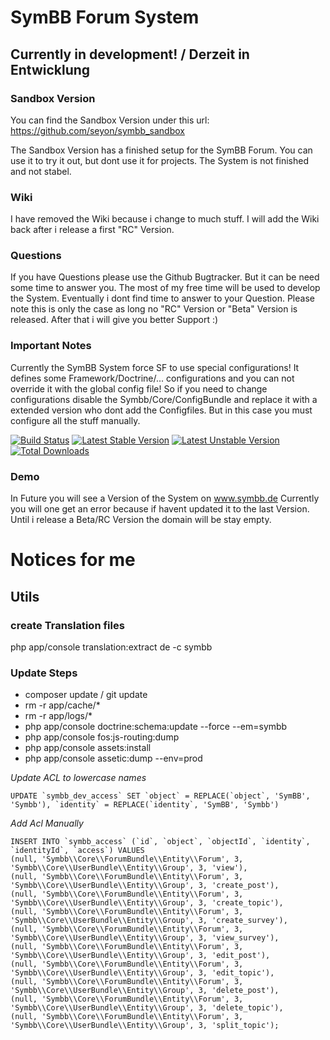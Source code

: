 # SymBB Forum System

## Currently in development! / Derzeit in Entwicklung


### Sandbox Version

You can find the Sandbox Version under this url:
https://github.com/seyon/symbb_sandbox

The Sandbox Version has a finished setup for the SymBB Forum.
You can use it to try it out, but dont use it for projects. The System is not finished and not stabel.

### Wiki

I have removed the Wiki because i change to much stuff.
I will add the Wiki back after i release a first "RC" Version.

### Questions

If you have Questions please use the Github Bugtracker. But it can be need some time to answer you.
The most of my free time will be used to develop the System. Eventually i dont find time to answer to your Question.
Please note this is only the case as long no "RC" Version or "Beta" Version is released. After that i will give you better Support :)

### Important Notes

Currently the SymBB System force SF to use special configurations!
It defines some Framework/Doctrine/... configurations and you can not override it with the global config file!
So if you need to change configurations disable the Symbb/Core/ConfigBundle and replace it with a extended version who dont add the Configfiles. But in this case you must configure all the stuff manually.

[![Build Status](https://travis-ci.org/seyon/symbb.png?branch=master)](https://travis-ci.org/seyon/symbb)
[![Latest Stable Version](https://poser.pugx.org/symbb/symbb/v/stable.png)](https://packagist.org/packages/symbb/symbb)
[![Latest Unstable Version](https://poser.pugx.org/symbb/symbb/v/unstable.png)](https://packagist.org/packages/symbb/symbb)
[![Total Downloads](https://poser.pugx.org/symbb/symbb/downloads.png)](https://packagist.org/packages/symbb/symbb)

### Demo

In Future you will see a Version of the System on www.symbb.de
Currently you will one get an error because if havent updated it to the last Version.
Until i release a Beta/RC Version the domain will be stay empty.


# Notices for me

## Utils

### create Translation files

php app/console translation:extract de -c symbb

### Update Steps

- composer update / git update
- rm -r app/cache/*
- rm -r app/logs/*
- php app/console doctrine:schema:update --force --em=symbb
- php app/console fos:js-routing:dump
- php app/console assets:install
- php app/console assetic:dump --env=prod

*Update ACL to lowercase names*

    UPDATE `symbb_dev_access` SET `object` = REPLACE(`object`, 'SymBB', 'Symbb'), `identity` = REPLACE(`identity`, 'SymBB', 'Symbb')

*Add Acl Manually*

    INSERT INTO `symbb_access` (`id`, `object`, `objectId`, `identity`, `identityId`, `access`) VALUES
    (null, 'Symbb\\Core\\ForumBundle\\Entity\\Forum', 3, 'Symbb\\Core\\UserBundle\\Entity\\Group', 3, 'view'),
    (null, 'Symbb\\Core\\ForumBundle\\Entity\\Forum', 3, 'Symbb\\Core\\UserBundle\\Entity\\Group', 3, 'create_post'),
    (null, 'Symbb\\Core\\ForumBundle\\Entity\\Forum', 3, 'Symbb\\Core\\UserBundle\\Entity\\Group', 3, 'create_topic'),
    (null, 'Symbb\\Core\\ForumBundle\\Entity\\Forum', 3, 'Symbb\\Core\\UserBundle\\Entity\\Group', 3, 'create_survey'),
    (null, 'Symbb\\Core\\ForumBundle\\Entity\\Forum', 3, 'Symbb\\Core\\UserBundle\\Entity\\Group', 3, 'view_survey'),
    (null, 'Symbb\\Core\\ForumBundle\\Entity\\Forum', 3, 'Symbb\\Core\\UserBundle\\Entity\\Group', 3, 'edit_post'),
    (null, 'Symbb\\Core\\ForumBundle\\Entity\\Forum', 3, 'Symbb\\Core\\UserBundle\\Entity\\Group', 3, 'edit_topic'),
    (null, 'Symbb\\Core\\ForumBundle\\Entity\\Forum', 3, 'Symbb\\Core\\UserBundle\\Entity\\Group', 3, 'delete_post'),
    (null, 'Symbb\\Core\\ForumBundle\\Entity\\Forum', 3, 'Symbb\\Core\\UserBundle\\Entity\\Group', 3, 'delete_topic'),
    (null, 'Symbb\\Core\\ForumBundle\\Entity\\Forum', 3, 'Symbb\\Core\\UserBundle\\Entity\\Group', 3, 'split_topic');


